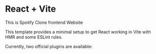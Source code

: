 # React + Vite

This is Spotify Clone frontend Website

This template provides a minimal setup to get React working in Vite with HMR and some ESLint rules.

Currently, two official plugins are available:
